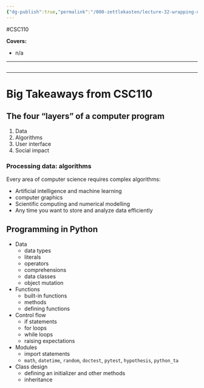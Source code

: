 ```yaml
---
{"dg-publish":true,"permalink":"/000-zettlekasten/lecture-32-wrapping-up-and-looking-ahead/","created":"2023-12-05T17:30:15.318-05:00","updated":"2023-12-05T17:46:39.537-05:00"}
---
```


#CSC110

**Covers:**
- n/a
---
```table-of-contents
```
---
# Big Takeaways from CSC110

## The four “layers” of a computer program

1. Data
2. Algorithms
3. User interface
4. Social impact

### Processing data: algorithms
Every area of computer science requires complex algorithms:
- Artificial intelligence and machine learning
- computer graphics
- Scientific computing and numerical modelling
- Any time you want to store and analyze data efficiently

## Programming in Python
- Data
	- data types
	- literals
	- operators
	- comprehensions
	- data classes
	- object mutation
- Functions
	- built-in functions
	- methods
	- defining functions
- Control flow
	- if statements
	- for loops
	- while loops
	- raising expectations
- Modules
	- import statements
	- `math`, `datetime`, `random`, `doctest`, `pytest`, `hypothesis`, `python_ta`
- Class design
	- defining an initializer and other methods
	- inheritance